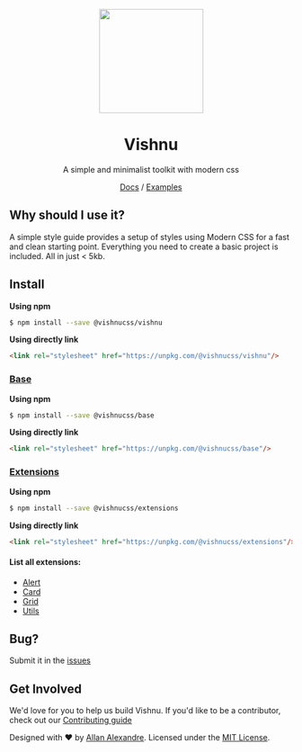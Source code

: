 <p align="center"><a href="https://vishnucss.github.io/vishnu" target="_blank"><img src="https://vishnucss.github.io/vishnu/src/assets/logo.png" width="185" height="185" /></a></p>
<h1 align="center">Vishnu</h1>
<p align="center">A simple and minimalist toolkit with modern css</p>
<p align="center"><a href="https://vishnucss.github.io/vishnu/#docs" target="_blank">Docs</a> / <a href="https://vishnucss.github.io/vishnu/#examples" target="_blank">Examples</a></p>

## Why should I use it?

A simple style guide provides a setup of styles using Modern CSS for a fast and clean starting point. Everything you need to create a basic project is included. All in just < 5kb.

## Install

**Using npm**

```sh
$ npm install --save @vishnucss/vishnu
```

**Using directly link**

```html
<link rel="stylesheet" href="https://unpkg.com/@vishnucss/vishnu"/>
```

### [Base](https://github.com/vishnucss/vishnu/tree/master/packages/vishnucss-base)

**Using npm**

```sh
$ npm install --save @vishnucss/base
```

**Using directly link**

```html
<link rel="stylesheet" href="https://unpkg.com/@vishnucss/base"/>
```

### [Extensions](https://github.com/vishnucss/vishnu/tree/master/packages/vishnucss-extensions)

**Using npm**

```sh
$ npm install --save @vishnucss/extensions
```

**Using directly link**

```html
<link rel="stylesheet" href="https://unpkg.com/@vishnucss/extensions"/>
```

#### List all extensions:

- [Alert](https://github.com/vishnucss/vishnu/tree/master/packages/vishnucss-alert)
- [Card](https://github.com/vishnucss/vishnu/tree/master/packages/vishnucss-card)
- [Grid](https://github.com/vishnucss/vishnu/tree/master/packages/vishnucss-grid)
- [Utils](https://github.com/vishnucss/vishnu/tree/master/packages/vishnucss-utils)

## Bug?

Submit it in the [issues](https://github.com/vishnucss/vishnu/issues)

## Get Involved

We'd love for you to help us build Vishnu. If you'd like to be a contributor, check out our <a href="https://github.com/vishnucss/vishnucss/blob/master/.github/CONTRIBUTING.md" target="_blank">Contributing guide</a>

<p>Designed with ♥ by <a target="_blank" href="http://alexandesigner.com.br" title="Allan Alexandre">Allan Alexandre</a>. Licensed under the <a target="_blank" href="https://github.com/vishnucss/vishnu#license" title="MIT License">MIT License</a>.</p>
